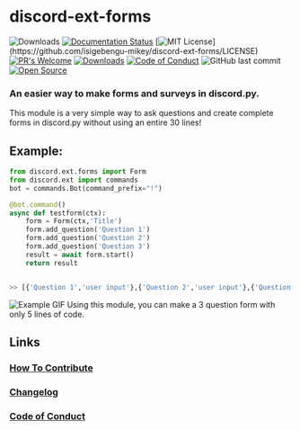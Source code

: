 # discord-ext-forms
![Downloads](https://img.shields.io/github/downloads/isigebengu-mikey/discord-ext-forms/total)
[![Documentation Status](https://readthedocs.org/projects/discord-ext-forms/badge/?version=latest)](https://discord-ext-forms.readthedocs.io/en/latest/?badge=latest)
[![MIT License](https://img.shields.io/apm/l/atomic-design-ui.svg?)](https://github.com/isigebengu-mikey/discord-ext-forms/LICENSE)
[![PR's Welcome](https://img.shields.io/badge/PRs-welcome-brightgreen.svg?style=flat)](http://makeapullrequest.com)
[![Downloads](https://static.pepy.tech/personalized-badge/discord-ext-forms?period=month&units=international_system&left_color=grey&right_color=blue&left_text=Downloads)](https://pypi.org/project/discord-ext-forms)
[![Code of Conduct](https://img.shields.io/badge/code%20of-conduct-ff69b4.svg?style=flat)](https://github.com/isigebengu-mikey/discord-ext-forms/CODE_OF_CONDUCT.md)
![GitHub last commit](https://img.shields.io/github/last-commit/google/skia.svg?style=flat)
[![Open Source](https://badges.frapsoft.com/os/v1/open-source.svg?v=103)](https://opensource.org/)




### An easier way to make forms and surveys in discord.​py.
This module is a very simple way to ask questions and create complete forms in discord.py without using an entire 30 lines!

## Example:
```py
from discord.ext.forms import Form
from discord.ext import commands
bot = commands.Bot(command_prefix="!")

@bot.command()
async def testform(ctx):
    form = Form(ctx,'Title')
    form.add_question('Question 1')
    form.add_question('Question 2')
    form.add_question('Question 3')
    result = await form.start()
    return result


>> [{'Question 1','user input'},{'Question 2','user input'},{'Question 3','user input'}]
```
![Example GIF](https://mikey.has-no-bra.in/eWrLkN.gif)
Using this module, you can make a 3 question form with only 5 lines of code.

## Links
### [How To Contribute](contribute.md)
### [Changelog](CHANGELOG.md)
### [Code of Conduct](CODE_OF_CONDUCT.md)